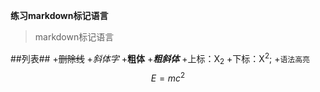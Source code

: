 **练习markdown标记语言**
>markdown标记语言

##列表##
+<s>删除线</s>
+*斜体字*
+**粗体**
+***粗斜体***
+上标：X<sub>2</sub>
  +下标：X<sup>2</sup>;
+`语法高亮`
$$E=mc^2$$
